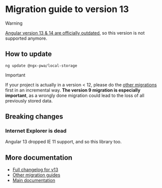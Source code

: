 # Migration guide to version 13

> [!WARNING]
> [Angular version 13 & 14 are officially outdated](https://angular.dev/reference/versions), so this version is not supported anymore.

## How to update

```
ng update @ngx-pwa/local-storage
```

> [!IMPORTANT]
> If your project is actually in a version < 12, please do the [other migrations](../MIGRATION.md) first in an incremental way. **The version 9 migration is especially important**, as a wrongly done migration could lead to the loss of all previously stored data.

## Breaking changes

### Internet Explorer is dead

Angular 13 dropped IE 11 support, and so this library too.

## More documentation

- [Full changelog for v13](../CHANGELOG.md)
- [Other migration guides](../MIGRATION.md)
- [Main documentation](../README.md)
